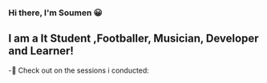 ### Hi there, I'm Soumen 😀

## I am a It Student ,Footballer, Musician, Developer and Learner! 

-🎉 Check out on the sessions i conducted:
     